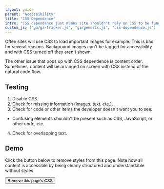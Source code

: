 ```yaml
---
layout: guide
parent: "Accessibility"
title: "CSS Dependence"
intro: "CSS dependence just means site shouldn't rely on CSS to be functional or understandable."
custom_js: ["ga/ga-tracker.js", "ga/generic.js", "css-dependence.js"]
---
```


Often sites will use CSS to load important images for example. This is bad for several reasons. Background images can't be tagged for accessibility and with CSS turned off they aren't shown.

The other issue that pops up with CSS dependence is content order. Sometimes, content will be arranged on screen with CSS instead of the natural code flow.

## Testing

1. Disable CSS.
2. Check for missing information (images, text, etc.).
3. Check for code or other items the developer doesn't want you to see.
  * Confusing elements shouldn't be present such as CSS, JavaScript, or other code, etc.
4. Check for overlapping text.

## Demo

Click the button below to remove styles from this page. Note how all content is accessible by being clearly structured and understandable without styles.

<button class="fsa-btn fsa-btn--primary" type="button" data-behavior="strip-styles">Remove this page's CSS</button>
